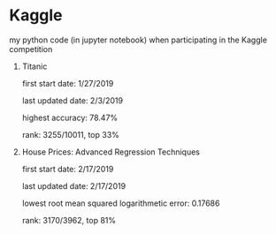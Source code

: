 # Kaggle
my python code (in jupyter notebook) when participating in the Kaggle competition


1. Titanic
		
	first start date: 1/27/2019
		
	last updated date: 2/3/2019
		
	highest accuracy: 78.47%
		
	rank: 3255/10011, top 33%

2. House Prices: Advanced Regression Techniques

	first start date: 2/17/2019
	
	last updated date: 2/17/2019
	
	lowest root mean squared logarithmetic error: 0.17686
	
	rank: 3170/3962, top 81%
